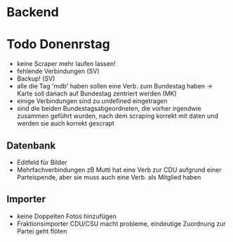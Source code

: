 # Backend
# Todo Donenrstag
* keine Scraper mehr laufen lassen!
* fehlende Verbindungen (SV)
* Backup! (SV)
* alle die Tag 'mdb' haben sollen eine Verb. zum Bundestag haben -> Karte soll danach auf Bundestag zentriert werden (MK)
* einige Verbindungen sind zu undefined eingetragen 
* sind die beiden Bundestagsabgeordneten, die vorher irgendwie zusammen geführt wurden, nach dem scraping korrekt mit daten und werden sie auch korrekt gescrapt

## Datenbank
* Editfeld für Bilder
* Mehrfachverbindungen zB Mutti hat eine Verb zur CDU aufgrund einer Parteispende, aber sie muss auch eine Verb. als Mitglied haben

## Importer
* keine Doppelten Fotos hinzufügen 
* Fraktionsimporter CDU/CSU macht probleme, eindeutige Zuordnung zur Partei geht flöten
